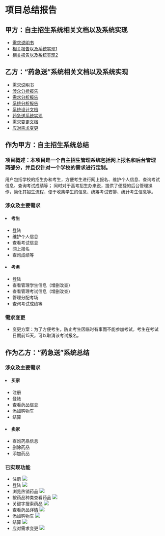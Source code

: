 # 项目总结报告
## 甲方：自主招生系统相关文档以及系统实现
* [需求说明书](https://github.com/SunflowerPKU/OO/blob/master/作业二--系统需求分析.md) 
* [相关报告以及系统实现1](https://github.com/liberion1994/oo)
* [相关报告以及系统实现2](https://github.com/pkumercury/oo)
## 乙方：“药急送”系统相关文档以及系统实现
* [需求说明书](https://github.com/wcl199343/OO-Course/blob/master/作业2：药急送系统.md)
* [涉众分析报告](https://github.com/SunflowerPKU/OO/blob/master/作业三--涉众分析.md) 
* [需求分析报告](https://github.com/SunflowerPKU/OO/blob/master/作业四--需求分析报告.md) 
* [系统分析报告](https://github.com/SunflowerPKU/OO/blob/master/作业五--系统分析报告.md)
* [系统设计文档](https://github.com/SunflowerPKU/OO/blob/master/作业六--系统设计文档.md)
* [药急送系统实现](https://github.com/SunflowerPKU/OO/tree/master/作业七--药急送系统)
* [需求变更文档](https://github.com/SunflowerPKU/OO/blob/master/作业八--需求变更.md)
* [应对需求变更](https://github.com/SunflowerPKU/OO/blob/master/作业九--应对需求变更.md)
## 作为甲方：自主招生系统总结
### 项目概述：本项目是一个自主招生管理系统包括网上报名和后台管理两部分，并且仅针对一个学校的需求进行定制。
用户包括学校的招生办和考生，方便考生进行网上报名、维护个人信息、查询考试信息、查询考试成绩等；
同时对于高考招生办来说，提供了便捷的后台管理操作，简化其招生流程，便于收集学生的信息、统筹考试安排、统计考生信息等。
### 涉众及主要需求
#### <li> 考生 </li> ####
- 登陆
- 维护个人信息
- 查看考试信息
- 网上报名
- 查询成绩等
#### <li> 考务 </li> ####
- 登陆
- 查看管理学生信息（增删改查）
- 查看管理考试信息（增删改查）
- 管理分配考场
- 查询考试成绩等
### 需求变更
- 变更方案：为了方便考生，防止考生因临时有事而不能参加考试，考生在考试日期前15天，可以取消该考试报名。
## 作为乙方：“药急送”系统总结
### 涉众及主要需求
#### <li> 买家 </li> ####
- 注册
- 登陆
- 查看药品信息
- 添加购物车
- 结算
#### <li> 卖家 </li> ####
- 查询药品信息
- 删除药品
- 添加药品
### 已实现功能
* 注册
![](https://github.com/SunflowerPKU/OO/blob/master/pic/注册.png)
* 登陆
![](https://github.com/SunflowerPKU/OO/blob/master/pic/登陆.png)
* 浏览热销药品
![](https://github.com/SunflowerPKU/OO/blob/master/pic/查看药品.png)
* 按药品种类查看药品
![](https://github.com/SunflowerPKU/OO/blob/master/pic/分类查看.png)
* 关键字搜索药品
![](https://github.com/SunflowerPKU/OO/blob/master/pic/搜索.png)
* 查看药品详情
![](https://github.com/SunflowerPKU/OO/blob/master/pic/详情.png)
* 添加购物车
![](https://github.com/SunflowerPKU/OO/blob/master/pic/添加购物车.png)
* 结算
![](https://github.com/SunflowerPKU/OO/blob/master/pic/结算.png)
* 应对需求变更
![](https://github.com/SunflowerPKU/OO/blob/master/pic/需求变更.png)


